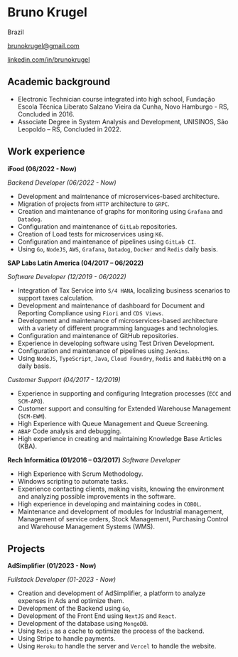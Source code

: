 # Bruno Krugel
Brazil

brunokrugel@gmail.com

[linkedin.com/in/brunokrugel](https://www.linkedin.com/in/brunokrugel/)

## Academic background

- Electronic Technician course integrated into high school, Fundação Escola Técnica Liberato Salzano Vieira da Cunha, Novo Hamburgo - RS, Concluded in 2016.
- Associate Degree in System Analysis and Development, UNISINOS, São Leopoldo – RS, Concluded in 2022.

## Work experience
**iFood (06/2022 - Now)**

*Backend Developer (06/2022 - Now)*

- Development and maintenance of microservices-based architecture.
- Migration of projects from `HTTP` architecture to `GRPC`.
- Creation and maintenance of graphs for monitoring using `Grafana` and `Datadog`.
- Configuration and maintenance of `GitLab` repositories.
- Creation of Load tests for microservices using `K6`.
- Configuration and maintenance of pipelines using `GitLab CI`.
- Using `Go`, `NodeJS`, `AWS`, `Grafana`, `Datadog`, `Docker` and `Redis` daily basis.

**SAP Labs Latin America (04/2017 – 06/2022)**

*Software Developer (12/2019 - 06/2022)*

- Integration of Tax Service into `S/4 HANA`, localizing business scenarios to support taxes calculation.
- Development and maintenance of dashboard for Document and Reporting Compliance using `Fiori` and `CDS Views`.
- Development and maintenance of microservices-based architecture with a variety of different programming languages and technologies.
- Configuration and maintenance of GitHub repositories.
- Experience in developing software using Test Driven Development.
- Configuration and maintenance of pipelines using `Jenkins`.
- Using `NodeJS`, `TypeScript`, `Java`, `Cloud Foundry`, `Redis` and `RabbitMQ` on a daily basis.

*Customer Support (04/2017 - 12/2019)*

- Experience in supporting and configuring Integration processes (`ECC` and `SCM-APO`).
- Customer support and consulting for Extended Warehouse Management (`SCM-EWM`).
- High Experience with Queue Management and Queue Screening.
- `ABAP` Code analysis and debugging.
- High experience in creating and maintaining Knowledge Base Articles (KBA).

**Rech Informática (01/2016 – 03/2017)**
*Software Developer*

- High Experience with Scrum Methodology.
- Windows scripting to automate tasks.
- Experience contacting clients, making visits, knowing the environment and analyzing possible improvements in the software.
- High experience in developing and maintaining codes in `COBOL`.
- Maintenance and development of modules for Industrial management, Management of service orders, Stock Management, Purchasing Control and Warehouse Management Systems (WMS).

## Projects

**AdSimplifier (01/2023 - Now)**

*Fullstack Developer (01-2023 - Now)*

- Creation and development of AdSimplifier, a platform to analyze expenses in Ads and optimize them.
- Development of the Backend using `Go`,
- Development of the Front End using `NextJS` and `React`.
- Development of the database using `MongoDB`.
- Using `Redis` as a cache to optimize the process of the backend.
- Using Stripe to handle payments.
- Using `Heroku` to handle the server and `Vercel` to handle the website.
